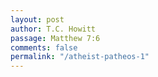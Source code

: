 ```yaml
---
layout: post
author: T.C. Howitt
passage: Matthew 7:6
comments: false
permalink: "/atheist-patheos-1"
---
```


